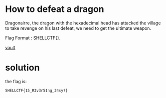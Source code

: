# How to defeat a dragon

Dragonairre, the dragon with the hexadecimal head has attacked the village
to take revenge on his last defeat, we need to get the ultimate weapon.

Flag Format : SHELLCTF{}.

[vault](vault)

# solution

the flag is:

`SHELLCTF{15_R3v3r51ng_34sy?}`
